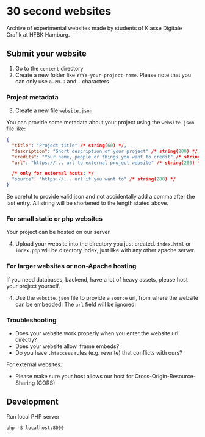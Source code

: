 # 30 second websites
Archive of experimental websites made by students of Klasse Digitale Grafik at HFBK Hamburg.

## Submit your website

1. Go to the `content` directory
2. Create a new folder like `YYYY-your-project-name`. Please note that you can only use `a-z0-9` and `-` characters

### Project metadata

3. Create a new file `website.json`

You can provide some metadata about your project using the `website.json` file like:
```json
{
  "title": "Project title" /* string(60) */,
  "description": "Short description of your project" /* string(200) */,
  "credits": "Your name, people or things you want to credit" /* string(200) */,
  "url": "https://... url to external project website" /* string(200) */,

  /* only for external hosts: */
  "source": "https://... url if you want to" /* string(200) */
}
```

Be careful to provide valid json and not accidentally add a comma after the last entry. All string will be shortened to the length stated above.

### For small static or php websites

Your project can be hosted on our server.

4. Upload your website into the directory you just created. `index.html` or `index.php` will be directory index, just like with any other apache server.

### For larger websites or non-Apache hosting

If you need databases, backend, have a lot of heavy assets, please host your project yourself.

4. Use the `website.json` file to provide a `source` url, from where the website can be embedded. The `url` field will be ignored.

### Troubleshooting

- Does your website work properly when you enter the website url directly?
- Does your website allow iframe embeds?
- Do you have `.htaccess` rules (e.g. rewrite) that conflicts with ours?

For external websites:
- Please make sure your host allows our host for Cross-Origin-Resource-Sharing (CORS)

## Development

Run local PHP server
```
php -S localhost:8000
```
